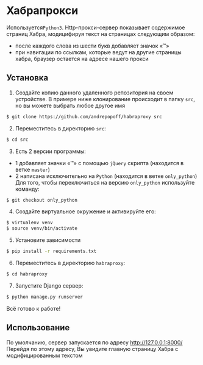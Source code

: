 # Хабрапрокси
Используется`Python3`.
Http-прокси-сервер показывает содержимое страниц Хабра, модицифируя текст на страницах следующим образом: 
* после каждого слова из шести букв добавляет значок «™»
* при навигации по ссылкам, которые ведут на другие страницы хабра, браузер остается на адресе нашего прокси

## Установка
1. Создайте копию данного удаленного репозитория на своем устройстве. В примере ниже клонирование происходит в папку `src`, но вы можете выбрать любое другое имя
```bash
$ git clone https://github.com/andrepopoff/habraproxy src
```
2. Переместитесь в директорию `src`:
```bash
$ cd src
```
3. Есть 2 версии программы:
* 1 добавляет значки «™» с помощью `jQuery` скрипта (находится в ветке `master`)
* 2 написана исключительно на `Python` (находится в ветке `only_python`)
Для того, чтобы переключиться на версию `only_python` используйте команду:
```bash
$ git checkout only_python
```
4. Создайте виртуальное окружение и активируйте его:
```bash
$ virtualenv venv
$ source venv/bin/activate
```
5. Установите зависимости
```bash
$ pip install -r requirements.txt
```
6. Переместитесь в директорию `habraproxy`:
```bash
$ cd habraproxy
```
7. Запустите Django сервер:
```bash
$ python manage.py runserver
```
Всё готово к работе!

## Использование
По умолчанию, сервер запускается по адресу http://127.0.0.1:8000/
Перейдя по этому адресу, Вы увидите главную страницу Хабра с модифицированным текстом
